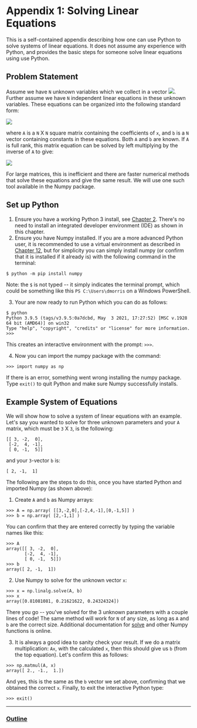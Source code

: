 # Appendix 1: Solving Linear Equations

This is a self-contained appendix describing how one can use Python to solve systems of linear equations.  It does not assume any experience with Python, and provides the basic steps for someone solve linear equations using use Python.  

## Problem Statement

Assume we have `N` unknown variables which we collect in a vector <img src="https://render.githubusercontent.com/render/math?math=x=[x_1,x_2,...,x_N]">.  Further assume we have `N` independent linear equations in these unknown variables.  These equations can be organized into the following standard form:

<img src="https://render.githubusercontent.com/render/math?math=Ax=b">

where `A` is a `N` X `N` square matrix containing the coefficients of `x`, and `b` is a `N` vector containing constants in these equations.  Both `A` and `b` are known.  If `A` is full rank, this matrix equation can be solved by left multiplying by the inverse of `A` to give:

<img src="https://render.githubusercontent.com/render/math?math=x=A^{-1}b">

For large matrices, this is inefficient and there are faster numerical methods that solve these equations and give the same result.  We will use one such tool available in the Numpy package.

## Set up Python

1. Ensure you have a working Python 3 install, see [Chapter 2](Chapter_02_Installation_and_IDE.md).  There's no need to install an integrated developer environment (IDE) as shown in this chapter.
2. Ensure you have Numpy installed.  If you are a more advanced Python user, it is recommended to use a virtual environment as described in [Chapter 12](Chapter_12_Virtual_Environments.md), but for simplicity you can simply install numpy (or confirm that it is installed if it already is) with the following command in the terminal:
```
$ python -m pip install numpy
```
Note: the `$` is not typed -- it simply indicates the terminal prompt, which could be something like this `PS C:\Users\dmorris` on a Windows PowerShell.  

3. Your are now ready to run Python which you can do as follows:
```
$ python
Python 3.9.5 (tags/v3.9.5:0a7dcbd, May  3 2021, 17:27:52) [MSC v.1928 64 bit (AMD64)] on win32
Type "help", "copyright", "credits" or "license" for more information.
>>>
```
This creates an interactive environment with the prompt: `>>>`.  

4. Now you can import the numpy package with the command:
```
>>> import numpy as np
```
If there is an error, something went wrong installing the numpy package.  Type `exit()` to quit Python and make sure Numpy successfully installs.  

## Example System of Equations

We will show how to solve a system of linear equations with an example.  Let's say you wanted to solve for three unknown parameters and your `A` matrix, which must be `3` X `3`, is the following: 
```
[[ 3, -2,  0],
 [-2,  4, -1],
 [ 0, -1,  5]]
```
and your `3`-vector `b` is:
```
[ 2, -1,  1]
```
The following are the steps to do this, once you have started Python and imported Numpy (as shown above):

1. Create `A` and `b` as Numpy arrays:
```
>>> A = np.array( [[3,-2,0],[-2,4,-1],[0,-1,5]] )
>>> b = np.array( [2,-1,1] )
```
You can confirm that they are entered correctly by typing the variable names like this:
```
>>> A
array([[ 3, -2,  0],
       [-2,  4, -1],
       [ 0, -1,  5]])
>>> b
array([ 2, -1,  1])
```

2. Use Numpy to solve for the unknown vector `x`:
```
>>> x = np.linalg.solve(A, b)
>>> x
array([0.81081081, 0.21621622, 0.24324324])
```
There you go -- you've solved for the 3 unknown parameters with a couple lines of code!  The same method will work for `N` of any size, as long as `A` and `b` are the correct size. Additional documentation for [solve](https://numpy.org/doc/stable/reference/generated/numpy.linalg.solve.html) and other Numpy functions is online.

3. It is always a good idea to sanity check your result.  If we do a matrix multiplication: `Ax`, with the calculated `x`, then this should give us `b` (from the top equation).  Let's confirm this as follows:
```
>>> np.matmul(A, x)
array([ 2., -1.,  1.])
```
And yes, this is the same as the `b` vector we set above, confirming that we obtained the correct `x`.  Finally, to exit the interactive Python type:
```
>>> exit()
```
___
### [Outline](README.md)

